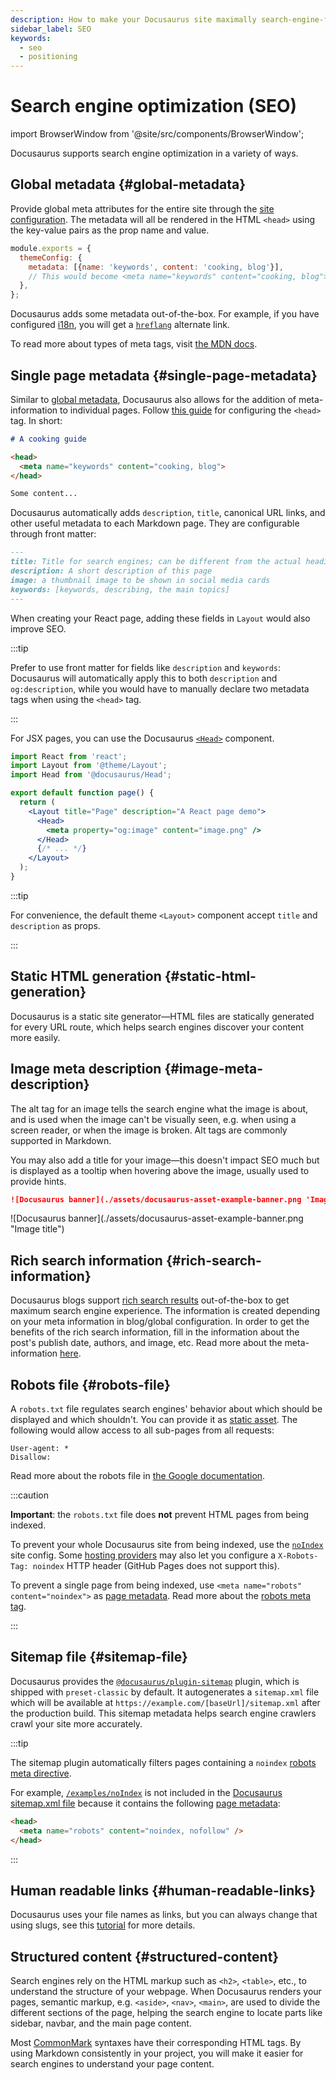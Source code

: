 ```yaml
---
description: How to make your Docusaurus site maximally search-engine-friendly.
sidebar_label: SEO
keywords:
  - seo
  - positioning
---
```


# Search engine optimization (SEO)

import BrowserWindow from '@site/src/components/BrowserWindow';

Docusaurus supports search engine optimization in a variety of ways.

## Global metadata \{#global-metadata}

Provide global meta attributes for the entire site through the [site configuration](./configuration.md#site-metadata). The metadata will all be rendered in the HTML `<head>` using the key-value pairs as the prop name and value.

```js title="docusaurus.config.js"
module.exports = {
  themeConfig: {
    metadata: [{name: 'keywords', content: 'cooking, blog'}],
    // This would become <meta name="keywords" content="cooking, blog"> in the generated HTML
  },
};
```

Docusaurus adds some metadata out-of-the-box. For example, if you have configured [i18n](./i18n/i18n-introduction.md), you will get a [`hreflang`](https://developers.google.com/search/docs/advanced/crawling/localized-versions) alternate link.

To read more about types of meta tags, visit [the MDN docs](https://developer.mozilla.org/en-US/docs/Web/HTML/Element/meta).

## Single page metadata \{#single-page-metadata}

Similar to [global metadata](#global-metadata), Docusaurus also allows for the addition of meta-information to individual pages. Follow [this guide](./guides/markdown-features/markdown-features-head-metadata.mdx) for configuring the `<head>` tag. In short:

```md title="my-markdown-page.md"
# A cooking guide

<head>
  <meta name="keywords" content="cooking, blog">
</head>

Some content...
```

Docusaurus automatically adds `description`, `title`, canonical URL links, and other useful metadata to each Markdown page. They are configurable through front matter:

```md
---
title: Title for search engines; can be different from the actual heading
description: A short description of this page
image: a thumbnail image to be shown in social media cards
keywords: [keywords, describing, the main topics]
---
```

When creating your React page, adding these fields in `Layout` would also improve SEO.

:::tip

Prefer to use front matter for fields like `description` and `keywords`: Docusaurus will automatically apply this to both `description` and `og:description`, while you would have to manually declare two metadata tags when using the `<head>` tag.

:::

For JSX pages, you can use the Docusaurus [`<Head>`](docusaurus-core.md#head) component.

```jsx title="my-react-page.jsx"
import React from 'react';
import Layout from '@theme/Layout';
import Head from '@docusaurus/Head';

export default function page() {
  return (
    <Layout title="Page" description="A React page demo">
      <Head>
        <meta property="og:image" content="image.png" />
      </Head>
      {/* ... */}
    </Layout>
  );
}
```

:::tip

For convenience, the default theme `<Layout>` component accept `title` and `description` as props.

:::

## Static HTML generation \{#static-html-generation}

Docusaurus is a static site generator—HTML files are statically generated for every URL route, which helps search engines discover your content more easily.

## Image meta description \{#image-meta-description}

The alt tag for an image tells the search engine what the image is about, and is used when the image can't be visually seen, e.g. when using a screen reader, or when the image is broken. Alt tags are commonly supported in Markdown.

You may also add a title for your image—this doesn't impact SEO much but is displayed as a tooltip when hovering above the image, usually used to provide hints.

```md
![Docusaurus banner](./assets/docusaurus-asset-example-banner.png 'Image title')
```

<BrowserWindow>
  ![Docusaurus banner](./assets/docusaurus-asset-example-banner.png "Image title")
</BrowserWindow>

## Rich search information \{#rich-search-information}

Docusaurus blogs support [rich search results](https://search.google.com/test/rich-results) out-of-the-box to get maximum search engine experience. The information is created depending on your meta information in blog/global configuration. In order to get the benefits of the rich search information, fill in the information about the post's publish date, authors, and image, etc. Read more about the meta-information [here](./blog.mdx).

## Robots file \{#robots-file}

A `robots.txt` file regulates search engines' behavior about which should be displayed and which shouldn't. You can provide it as [static asset](./static-assets.md). The following would allow access to all sub-pages from all requests:

```text title="static/robots.txt"
User-agent: *
Disallow:
```

Read more about the robots file in [the Google documentation](https://developers.google.com/search/docs/advanced/robots/intro).

:::caution

**Important**: the `robots.txt` file does **not** prevent HTML pages from being indexed.

To prevent your whole Docusaurus site from being indexed, use the [`noIndex`](./api/docusaurus.config.js.md#noIndex) site config. Some [hosting providers](./deployment.mdx) may also let you configure a `X-Robots-Tag: noindex` HTTP header (GitHub Pages does not support this).

To prevent a single page from being indexed, use `<meta name="robots" content="noindex">` as [page metadata](#single-page-metadata). Read more about the [robots meta tag](https://developers.google.com/search/docs/advanced/robots/robots_meta_tag).

:::

## Sitemap file \{#sitemap-file}

Docusaurus provides the [`@docusaurus/plugin-sitemap`](./api/plugins/plugin-sitemap.md) plugin, which is shipped with `preset-classic` by default. It autogenerates a `sitemap.xml` file which will be available at `https://example.com/[baseUrl]/sitemap.xml` after the production build. This sitemap metadata helps search engine crawlers crawl your site more accurately.

:::tip

The sitemap plugin automatically filters pages containing a `noindex` [robots meta directive](https://developers.google.com/search/docs/advanced/robots/robots_meta_tag).

For example, [`/examples/noIndex`](/examples/noIndex) is not included in the [Docusaurus sitemap.xml file](pathname:///sitemap.xml) because it contains the following [page metadata](#single-page-metadata):

```html
<head>
  <meta name="robots" content="noindex, nofollow" />
</head>
```

:::

## Human readable links \{#human-readable-links}

Docusaurus uses your file names as links, but you can always change that using slugs, see this [tutorial](./guides/docs/docs-introduction.md#document-id) for more details.

## Structured content \{#structured-content}

Search engines rely on the HTML markup such as `<h2>`, `<table>`, etc., to understand the structure of your webpage. When Docusaurus renders your pages, semantic markup, e.g. `<aside>`, `<nav>`, `<main>`, are used to divide the different sections of the page, helping the search engine to locate parts like sidebar, navbar, and the main page content.

Most [CommonMark](https://spec.commonmark.org/0.30/#atx-headings) syntaxes have their corresponding HTML tags. By using Markdown consistently in your project, you will make it easier for search engines to understand your page content.
